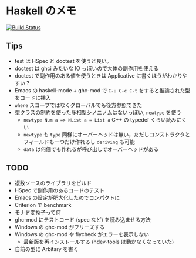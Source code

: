 # Haskell のメモ

[![Build Status](https://travis-ci.org/ShigekiKarita/FPAlgo.svg?branch=master)](https://travis-ci.org/ShigekiKarita/FPAlgo)

## Tips
+ test は HSpec と doctest を使うと良い。
+ doctest は ghci みたいな IO っぽいので大体の副作用を使える
+ doctest で副作用のある値を使うときは Applicative に書くほうがわかりやすい ?
+ Emacs の haskell-mode + ghc-mod で `C-u C-c C-t` をすると推論された型をコードに挿入
+ `where` スコープではなくグローバルでも後方参照できた
+ 型クラスの制約を使った多相型シノニノムはないっぽい, `newtype` を使う
  + `newtype Num a => NList a = List a` C++ の typedef くらい読みにくい
  + `newtype` も `type` 同様にオーバーヘッドは無い，ただしコンストラクタとフィールドも一つだけ作れるし `deriving` も可能
  + `data` は何個でも作れるが呼び出しでオーバーヘッドがある

## TODO
+ 複数ソースのライブラリをビルド
+ HSpec で副作用のあるコードのテスト
+ Emacs の設定が肥大化したのでコンパクトに
+ Criterion で benchmark
+ モナド変換子って何
+ ghc-mod にテストコード (spec など) を読み込ませる方法
+ Windows の ghc-mod がフリーズする
+ Windows の ghc-mod や flycheck がエラーを表示しない
  + 最新版を再インストールする (hdev-tools は動かなくなっていた)
+ 自前の型に Arbitary を書く
